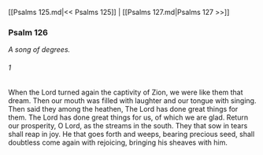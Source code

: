 [[Psalms 125.md|<< Psalms 125]]  |  [[Psalms 127.md|Psalms 127 >>]]

### Psalm 126

*A song of degrees.*

###### 1
When the Lord turned again the captivity of Zion, we were like them that dream. Then our mouth was filled with laughter and our tongue with singing. Then said they among the heathen, The Lord has done great things for them. The Lord has done great things for us, of which we are glad. Return our prosperity, O Lord, as the streams in the south. They that sow in tears shall reap in joy. He that goes forth and weeps, bearing precious seed, shall doubtless come again with rejoicing, bringing his sheaves with him.